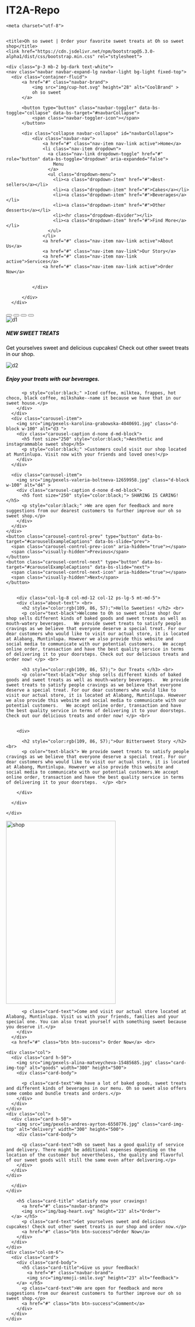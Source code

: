 # IT2A-Repo
<!doctype html>
<html lang="en">
  <head>

    <meta charset="utf-8">
    
    
    <title>Oh so sweet | Order your favorite sweet treats at Oh so sweet shop</title>
    <link href="https://cdn.jsdelivr.net/npm/bootstrap@5.3.0-alpha1/dist/css/bootstrap.min.css" rel="stylesheet">
    

  </head>
  <body>

    
    
    <div class="p-3 mb-2 bg-dark text-white">
    <nav class="navbar navbar-expand-lg navbar-light bg-light fixed-top">
      <div class="container-fluid">
          <a href="#" class="navbar-brand">
              <img src="img/cup-hot.svg" height="28" alt="CoolBrand" >
              oh so sweet
          </a>
          
          <button type="button" class="navbar-toggler" data-bs-toggle="collapse" data-bs-target="#navbarCollapse">
              <span class="navbar-toggler-icon"></span>
          </button>
        
          <div class="collapse navbar-collapse" id="navbarCollapse">
              <div class="navbar-nav">
                  <a href="#" class="nav-item nav-link active">Home</a>
                  <li class="nav-item dropdown">
                    <a class="nav-link dropdown-toggle" href="#" role="button" data-bs-toggle="dropdown" aria-expanded="false">
                      Menu
                    </a>
                    <ul class="dropdown-menu">
                      <li><a class="dropdown-item" href="#">Best-sellers</a></li>
                      <li><a class="dropdown-item" href="#">Cakes</a></li>
                      <li><a class="dropdown-item" href="#">Beverages</a></li>
                      <li><a class="dropdown-item" href="#">Other desserts</a></li>
                      <li><hr class="dropdown-divider"></li>
                      <li><a class="dropdown-item" href="#">Find More</a></li>
                    </ul>
                  </li>
                  <a href="#" class="nav-item nav-link active">About Us</a>
                  <a href="#" class="nav-item nav-link">Our Story</a>
                  <a href="#" class="nav-item nav-link active">Services</a>
                  <a href="#" class="nav-item nav-link active">Order Now</a>
                  
                  
              </div>
         
          </div>
      </div>
  <div id="carouselExampleCaptions" class="carousel slide">
    <div class="carousel-indicators">
      <button type="button" data-bs-target="#carouselExampleCaptions" data-bs-slide-to="0" class="active" aria-current="true" aria-label="Slide 1"></button>
      <button type="button" data-bs-target="#carouselExampleCaptions" data-bs-slide-to="1" aria-label="Slide 2"></button>
      <button type="button" data-bs-target="#carouselExampleCaptions" data-bs-slide-to="2" aria-label="Slide 3"></button>
      <button type="button" data-bs-target="#carouselExampleCaptions" data-bs-slide-to="4" aria-label="Slide 4"></button>
    </div>
    <div class="carousel-inner">
      <div class="carousel-item active">
        <img src="img/pexels-life-of-pix-134575.jpg" class="d-block w-100" alt="d1" >
        <div class="carousel-caption d-none d-md-block">
          <h5 font size="250" style="color:black;" >NEW SWEET TREATS</h5>
          <p style="color:black;" >Get yourselves sweet and delicious cupcakes! Check out other sweet treats in our shop.</p>
        </div>
      </div>
      <div class="carousel-item">
        <img src="img/pexels-blaque-x-1023949.jpg" class="d-block w-100" alt="d2">
        <div class="carousel-caption d-none d-md-block">
          <h5 sfont size="250" style="color:black;" >Enjoy your treats with our beverages.</h5>
          
          <p style="color:black;" >Iced coffee, milktea, frappes, hot choco, black coffee, milkshake--name it because we have that in our sweet house.</p>
        </div>
      </div>
      <div class="carousel-item">
        <img src="img/pexels-karolina-grabowska-4040691.jpg" class="d-block w-100" alt="d3 ">
        <div class="carousel-caption d-none d-md-block">
          <h5 font size="250" style="color:black;">Aesthetic and instagrammable sweet shop</h5>
          <p style="color:black;" >Customers could visit our shop located at Muntinlupa. Visit now with your friends and loved ones!</p>
        </div>
      </div>

      <div class="carousel-item">
        <img src="img/pexels-valeria-boltneva-12659958.jpg" class="d-block w-100" alt="d4" > 
        <div class="carousel-caption d-none d-md-block">
          <h5 font size="250" style="color:black;"> SHARING IS CARING!</h5>
          <p style="color:black;" >We are open for feedback and more suggestions from our dearest customers to further improve our oh so sweet shop.</p>
        </div>
      </div>
    </div>
    <button class="carousel-control-prev" type="button" data-bs-target="#carouselExampleCaptions" data-bs-slide="prev">
      <span class="carousel-control-prev-icon" aria-hidden="true"></span>
      <span class="visually-hidden">Previous</span>
    </button>
    <button class="carousel-control-next" type="button" data-bs-target="#carouselExampleCaptions" data-bs-slide="next">
      <span class="carousel-control-next-icon" aria-hidden="true"></span>
      <span class="visually-hidden">Next</span>
    </button>

    


 


  <section id="about" class="about-section-padding">
    <div class="container">
      <div class="row">
        <div class="col-lg-4 col-md-12 col-12">
          <div class="about-img">
            <img src="" alt="" class="img=fluid">


          

        <div class="col-lg-8 col-md-12 col-12 ps-lg-5 mt-md-5">
        <div class="about-text"> <br>
          <h2 style="color:rgb(109, 86, 57);">Hello Sweeties! </h2> <br>
          <p color="text-black">Welcome to Oh so sweet online shop! Our shop sells different kinds of baked goods and sweet treats as well as mouth-watery beverages.   We provide sweet treats to satisfy people cravings as we believe that everyone deserve a special treat. For our dear customers who would like to visit our actual store, it is located at Alabang, Muntinlupa. However we also provide this website and social media to communicate with our potential customers.   We accept online order, transaction and have the best quality service in terms of delivering it to your doorsteps. Check out our delicious treats and order now! </p> <br>

          <h3 style="color:rgb(109, 86, 57);"> Our Treats </h3> <br>
          <p color="text-black">Our shop sells different kinds of baked goods and sweet treats as well as mouth-watery beverages.   We provide sweet treats to satisfy people cravings as we believe that everyone deserve a special treat. For our dear customers who would like to visit our actual store, it is located at Alabang, Muntinlupa. However we also provide this website and social media to communicate with our potential customers.   We accept online order, transaction and have the best quality service in terms of delivering it to your doorsteps. Check out our delicious treats and order now! </p> <br>
          
        
        <div>

          <h2 style="color:rgb(109, 86, 57);">Our Bittersweet Story </h2> <br>
          <p color="text-black"> We provide sweet treats to satisfy people cravings as we believe that everyone deserve a special treat. For our dear customers who would like to visit our actual store, it is located at Alabang, Muntinlupa. However we also provide this website and social media to communicate with our potential customers.We accept online order, transaction and have the best quality service in terms of delivering it to your doorsteps.  </p> <br>

        </div>

      </div>

    </div>


  </section>

  <div class="row row-cols-1 row-cols-md-3 g-3">
    <div class="col">
      <div class="card h-50">
        <img src="img/pexels-dmitry-zvolskiy-2253643.jpg" class="card-img-top" alt="shop" width="300" height="500">
        <div class="card-body">
         
          <p class="card-text">Come and visit our actual store located at Alabang, Muntinlupa. Visit us with your friends, families and your special one. You can also treat yourself with something sweet because you deserve it.</p>
        </div>
      </div>
      <a href="#" class="btn btn-success"> Order Now</a> <br>
    
    <div class="col">
      <div class="card h-50">
        <img src="img/pexels-alina-matveycheva-15485685.jpg" class="card-img-top" alt="goods" width="300" height="500">
        <div class="card-body">
         
          <p class="card-text">We have a lot of baked goods, sweet treats and different kinds of beverages in our menu. Oh so sweet also offers some combo and bundle treats and orders.</p>
        </div>
      </div>
    </div>
    <div class="col">
      <div class="card h-50">
        <img src="img/pexels-andres-ayrton-6550776.jpg" class="card-img-top" alt="delivery" width="300" height="500">
        <div class="card-body">
         
          <p class="card-text">Oh so sweet has a good quality of service and delivery. There might be additional expenses depending on the location of the customer but nevertheless, the quality and flavorful of our sweet goods will still the same even after delivering.</p>
        </div>
      </div>
    </div>
    
      </div>
    </div>
  </div>

  <div class="row">
    <div class="col-sm-6">
      <div class="card">
        <div class="card-body" class="col d-flex justify-content-center">
          
           
        <h5 class="card-title" >Satisfy now your cravings!
          <a href="#" class="navbar-brand">
          <img src="img/bag-heart.svg" height="23" alt="Order">
      </a> </h5> 
          <p class="card-text">Get yourselves sweet and delicious cupcakes! Check out other sweet treats in our shop and order now.</p>
          <a href="#" class="btn btn-success">Order Now</a>
        </div>
      </div>
    </div>
    <div class="col-sm-6">
      <div class="card">
        <div class="card-body">
          <h5 class="card-title">Give us your feedback!
            <a href="#" class="navbar-brand">
            <img src="img/emoji-smile.svg" height="23" alt="feedback">
        </a> </h5>
          <p class="card-text">We are open for feedback and more suggestions from our dearest customers to further improve our oh so sweet shop.</p>
          <a href="#" class="btn btn-success">Comment</a>
        </div>
      </div>
    </div>
  </div>

  

  <script src="https://cdn.jsdelivr.net/npm/bootstrap@5.3.0-alpha1/dist/js/bootstrap.bundle.min.js" ></script>
  </body>
</html>
